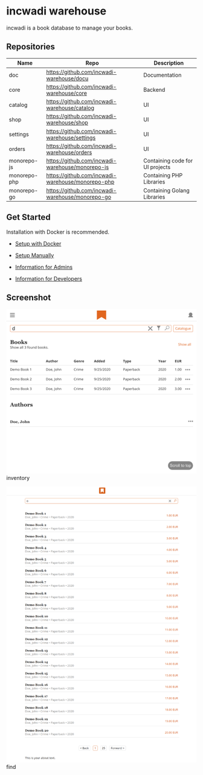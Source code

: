 # incwadi warehouse

incwadi is a book database to manage your books.

## Repositories

|Name         |Repo                                                 |Description                      |
|-------------|-----------------------------------------------------|---------------------------------|
|doc          |<https://github.com/incwadi-warehouse/docu>          |Documentation                    |
|core         |<https://github.com/incwadi-warehouse/core>          |Backend                          |
|catalog      |<https://github.com/incwadi-warehouse/catalog>       |UI                               |
|shop         |<https://github.com/incwadi-warehouse/shop>          |UI                               |
|settings     |<https://github.com/incwadi-warehouse/settings>      |UI                               |
|orders       |<https://github.com/incwadi-warehouse/orders>        |UI                               |
|monorepo-js  |<https://github.com/incwadi-warehouse/monorepo-js>   |Containing code for UI projects  |
|monorepo-php |<https://github.com/incwadi-warehouse/monorepo-php>  |Containing PHP Libraries         |
|monorepo-go  |<https://github.com/incwadi-warehouse/monorepo-go>   |Containing Golang Libraries      |

## Get Started

Installation with Docker is recommended.

- [Setup with Docker](setup/docker.md)
- [Setup Manually](setup/manual.md)

- [Information for Admins](admin/)
- [Information for Developers](dev/)

## Screenshot

![inventory](screenshot-inventory.png)
inventory

![find](screenshot-find.png)
find
